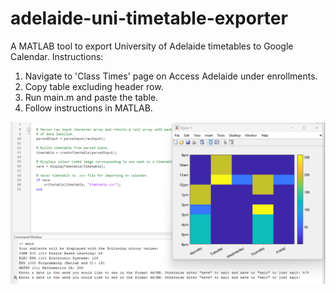 # adelaide-uni-timetable-exporter
A MATLAB tool to export University of Adelaide timetables to Google Calendar.
Instructions:
1. Navigate to 'Class Times' page on Access Adelaide under enrollments.
2. Copy table excluding header row.
3. Run main.m and paste the table.
4. Follow instructions in MATLAB.

![Script in use](timetableExporter.png)
